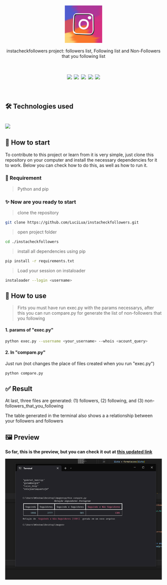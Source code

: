 <p align="center"><img height=120  src="large.png"></p>
<p align="center">instacheckfollowers project: followers list, Following list and Non-Followers that you following list</p>
<h1 align="center">
<img src="https://img.shields.io/apm/l/react?style=flat-square"> <img src="https://img.shields.io/github/stars/LuciLua/instacheckfollowers?style=flat-square">
<img src="https://img.shields.io/github/last-commit/LuciLua/instacheckfollowers?style=flat-square"> <img src="https://img.shields.io/github/commit-activity/w/LuciLua/instacheckfollowers?style=flat-square"> <img src="https://img.shields.io/github/languages/code-size/LuciLua/instacheckfollowers">

</br>
</h1>
</br>

## 🛠 Technologies used

</br>

<img src="https://img.shields.io/badge/python-3670A0?style=for-the-badge&logo=python&logoColor=ffdd54">

## 🚀 How to start

To contribute to this project or learn from it is very simple, just clone this repository on your computer and install the necessary dependencies for it to work. Below you can check how to do this, as well as how to run it.

### 📌 Requirement

> Python and pip

### ✨ Now are you ready to start 

> clone the repository
```bash
git clone https://github.com/LuciLua/instacheckfollowers.git
```

> open project folder
 ```bash
cd ./instacheckfollowers
```

> install all dependencies using pip
```bash
pip install -r requirements.txt
```

> Load your session on instaloader

```bash
instaloader --login <username>
```

## 🏇 How to use

> Firts you must have run exec.py with the params necessarys, after this you can run compare.py for generate the list of non-followers that you following

#### 1. params of "exec.py"
 ```bash
python exec.py --username <your_username> --whois <acount_query>
``` 
#### 2. In "compare.py"
 
Just run (not changes the place of files created when you run "exec.py")
 ```bash
 python compare.py
 ``` 
## ✅ Result

At last, three files are generated: (1) followers, (2) following, and (3) non-followers_that_you_following 

The table generated in the terminal also shows a a relationship between your followers and followers

## 🖼 Preview

**So far, this is the preview, but you can check it out at [this updated link](https://pokedex-of-luci.vercel.app/)**

<img src="preview.png"/>
